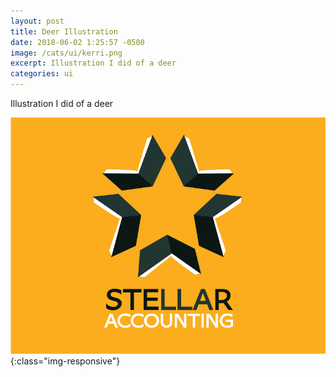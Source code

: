 ```yaml
---
layout: post
title: Deer Illustration
date: 2018-06-02 1:25:57 -0500
image: /cats/ui/kerri.png
excerpt: Illustration I did of a deer
categories: ui
---
```


Illustration I did of a deer

![image-title-here](/assets/img/cats/ui/kerri.png){:class="img-responsive"}
